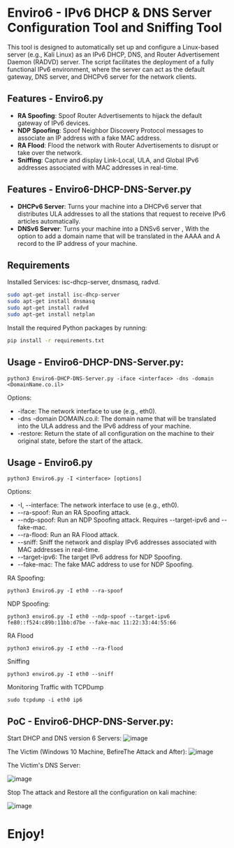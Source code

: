 # Enviro6 -  IPv6 DHCP & DNS Server Configuration Tool and Sniffing Tool


This tool is designed to automatically set up and configure a Linux-based server (e.g., Kali Linux) as an IPv6 DHCP, DNS, and Router Advertisement Daemon (RADVD) server. The script facilitates the deployment of a fully functional IPv6 environment, where the server can act as the default gateway, DNS server, and DHCPv6 server for the network clients.


## Features - Enviro6.py

- **RA Spoofing**: Spoof Router Advertisements to hijack the default gateway of IPv6 devices.
- **NDP Spoofing**: Spoof Neighbor Discovery Protocol messages to associate an IP address with a fake MAC address.
- **RA Flood**: Flood the network with Router Advertisements to disrupt or take over the network.
- **Sniffing**: Capture and display Link-Local, ULA, and Global IPv6 addresses associated with MAC addresses in real-time.


## Features - Enviro6-DHCP-DNS-Server.py
- **DHCPv6 Server**: Turns your machine into a DHCPv6 server that distributes ULA addresses to all the stations that request to receive IPv6 articles automatically.
- **DNSv6 Server**: Turns your machine into a DNSv6 server , With the option to add a domain name that will be translated in the AAAA and A record to the IP address of your machine.

## Requirements


Installed Services: isc-dhcp-server, dnsmasq, radvd.
```bash
sudo apt-get install isc-dhcp-server
sudo apt-get install dnsmasq
sudo apt-get install radvd
sudo apt-get install netplan
```

Install the required Python packages by running:
```bash
pip install -r requirements.txt
```

## Usage - Enviro6-DHCP-DNS-Server.py:
```
python3 Enviro6-DHCP-DNS-Server.py -iface <interface> -dns -domain <DomainName.co.il>
```

Options:
* -iface: The network interface to use (e.g., eth0).
* -dns -domain DOMAIN.co.il: The domain name that will be translated into the ULA address and the IPv6 address of your machine.
* -restore: Return the state of all configuration on the machine to their original state, before the start of the attack.


## Usage - Enviro6.py
```
python3 Enviro6.py -I <interface> [options]
```

Options:
* -I, --interface: The network interface to use (e.g., eth0).
* --ra-spoof: Run an RA Spoofing attack.
* --ndp-spoof: Run an NDP Spoofing attack. Requires --target-ipv6 and --fake-mac.
* --ra-flood: Run an RA Flood attack.
* --sniff: Sniff the network and display IPv6 addresses associated with MAC addresses in real-time.
* --target-ipv6: The target IPv6 address for NDP Spoofing.
* --fake-mac: The fake MAC address to use for NDP Spoofing.

RA Spoofing:
```
python3 Enviro6.py -I eth0 --ra-spoof

```
NDP Spoofing:
```
python3 enviro6.py -I eth0 --ndp-spoof --target-ipv6 fe80::f524:c89b:11bb:d7be --fake-mac 11:22:33:44:55:66

```
RA Flood
```
python3 enviro6.py -I eth0 --ra-flood
```
Sniffing
```
python3 enviro6.py -I eth0 --sniff
```
Monitoring Traffic with TCPDump
```
sudo tcpdump -i eth0 ip6
```


## PoC - Enviro6-DHCP-DNS-Server.py:
Start DHCP and DNS version 6 Servers:
![image](https://github.com/user-attachments/assets/24cdbed0-340d-44a2-ae23-e22fe707cb31)


The Victim (Windows 10 Machine, BefireThe Attack and After):
![image](https://github.com/user-attachments/assets/ed9288f4-05ac-438b-9c6d-8d597aebbda5)


The Victim's DNS Server:

![image](https://github.com/user-attachments/assets/38f5e133-d930-488d-bde9-7504c7563d32)


Stop The attack and Restore all the configuration on kali machine:

![image](https://github.com/user-attachments/assets/9b4a1f50-26b3-4183-989b-3d3ad3b78837)


# Enjoy!

